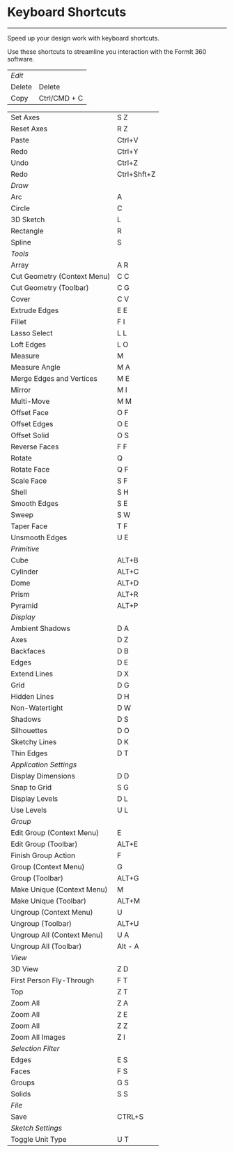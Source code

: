 # Keyboard Shortcuts

---

Speed up your design work with keyboard shortcuts.

Use these shortcuts to streamline you interaction with the FormIt 360 software.

|  |  |
| --- | --- |
| _Edit_ |  |
| Delete | Delete |
| Copy | Ctrl/CMD + C |

|  |  |
| --- | --- |
| Set Axes | S Z |
| Reset Axes | R Z |
| Paste | Ctrl+V |
| Redo | Ctrl+Y |
| Undo | Ctrl+Z |
| Redo | Ctrl+Shft+Z |
| _Draw_ |  |
| Arc | A |
| Circle | C |
| 3D Sketch | L |
| Rectangle | R |
| Spline | S |
| _Tools_ |  |
| Array | A R |
| Cut Geometry \(Context Menu\) | C C |
| Cut Geometry \(Toolbar\) | C G |
| Cover | C V |
| Extrude Edges | E E |
| Fillet | F I |
| Lasso Select | L L |
| Loft Edges | L O |
| Measure | M |
| Measure Angle | M A |
| Merge Edges and Vertices | M E |
| Mirror | M I |
| Multi-Move | M M |
| Offset Face | O F |
| Offset Edges | O E |
| Offset Solid | O S |
| Reverse Faces | F F |
| Rotate | Q |
| Rotate Face | Q F |
| Scale Face | S F |
| Shell | S H |
| Smooth Edges | S E |
| Sweep | S W |
| Taper Face | T F |
| Unsmooth Edges | U E |
| _Primitive_ |  |
| Cube | ALT+B |
| Cylinder | ALT+C |
| Dome | ALT+D |
| Prism | ALT+R |
| Pyramid | ALT+P |
| _Display_ |  |
| Ambient Shadows | D A |
| Axes | D Z |
| Backfaces | D B |
| Edges | D E |
| Extend Lines | D X |
| Grid | D G |
| Hidden Lines | D H |
| Non-Watertight | D W |
| Shadows | D S |
| Silhouettes | D O |
| Sketchy Lines | D K |
| Thin Edges | D T |
| _Application Settings_ |  |
| Display Dimensions | D D |
| Snap to Grid | S G |
| Display Levels | D L |
| Use Levels | U L |
| _Group_ |  |
| Edit Group \(Context Menu\) | E |
| Edit Group \(Toolbar\) | ALT+E |
| Finish Group Action | F |
| Group \(Context Menu\) | G |
| Group \(Toolbar\) | ALT+G |
| Make Unique \(Context Menu\) | M |
| Make Unique \(Toolbar\) | ALT+M |
| Ungroup \(Context Menu\) | U |
| Ungroup \(Toolbar\) | ALT+U |
| Ungroup All \(Context Menu\) | U A |
| Ungroup All \(Toolbar\) | Alt - A |
| _View_ |  |
| 3D View | Z D |
| First Person Fly-Through | F T |
| Top | Z T |
| Zoom All | Z A |
| Zoom All | Z E |
| Zoom All | Z Z |
| Zoom All Images | Z I |
| _Selection Filter_ |  |
| Edges | E S |
| Faces | F S |
| Groups | G S |
| Solids | S S |
| _File_ |  |
| Save | CTRL+S |
| _Sketch Settings_ |  |
| Toggle Unit Type | U T |



